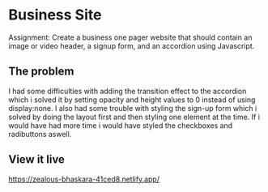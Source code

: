 # Business Site

Assignment: Create a business one pager website that should contain an image or video header, a signup form, and an accordion using Javascript.

## The problem

I had some difficulties with adding the transition effect to the accordion which i solved it by setting opacity and height values to 0 instead of using display:none. I also had some trouble with styling the sign-up form which i solved by doing the layout first and then styling one element at the time. If i would have had more time i would have styled the checkboxes and radibuttons aswell.

## View it live

https://zealous-bhaskara-41ced8.netlify.app/